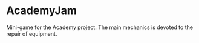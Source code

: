 # AcademyJam
Mini-game for the Academy project. The main mechanics is devoted to the repair of equipment.
